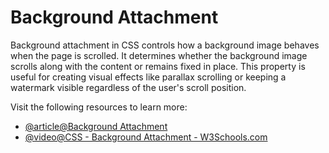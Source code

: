 # Background Attachment

Background attachment in CSS controls how a background image behaves when the page is scrolled. It determines whether the background image scrolls along with the content or remains fixed in place. This property is useful for creating visual effects like parallax scrolling or keeping a watermark visible regardless of the user's scroll position.

Visit the following resources to learn more:

- [@article@Background Attachment](https://developer.mozilla.org/en-US/docs/Web/CSS/background-attachment)
- [@video@CSS - Background Attachment - W3Schools.com](https://www.youtube.com/watch?v=lXs8BRnrW_M)